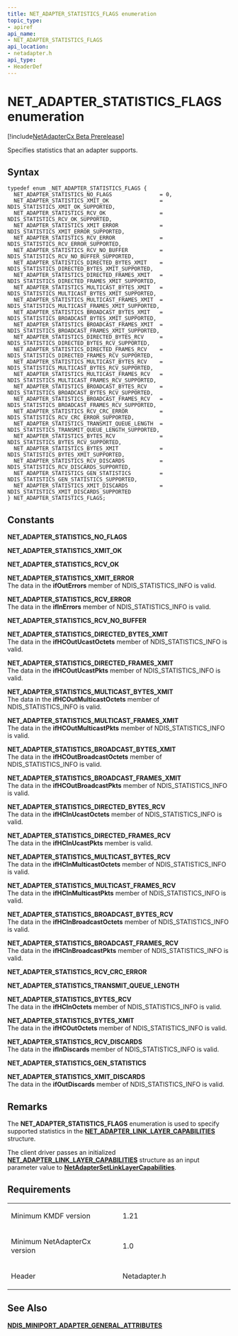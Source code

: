 ```yaml
---
title: NET_ADAPTER_STATISTICS_FLAGS enumeration
topic_type:
- apiref
api_name:
- NET_ADAPTER_STATISTICS_FLAGS
api_location:
- netadapter.h
api_type:
- HeaderDef
---
```


# NET_ADAPTER_STATISTICS_FLAGS enumeration

[!include[NetAdapterCx Beta Prerelease](../netcx-beta-prerelease.md)]

Specifies statistics that an adapter supports.

Syntax
------

```ManagedCPlusPlus
typedef enum _NET_ADAPTER_STATISTICS_FLAGS { 
  NET_ADAPTER_STATISTICS_NO_FLAGS               = 0,
  NET_ADAPTER_STATISTICS_XMIT_OK                = NDIS_STATISTICS_XMIT_OK_SUPPORTED,
  NET_ADAPTER_STATISTICS_RCV_OK                 = NDIS_STATISTICS_RCV_OK_SUPPORTED,
  NET_ADAPTER_STATISTICS_XMIT_ERROR             = NDIS_STATISTICS_XMIT_ERROR_SUPPORTED,
  NET_ADAPTER_STATISTICS_RCV_ERROR              = NDIS_STATISTICS_RCV_ERROR_SUPPORTED,
  NET_ADAPTER_STATISTICS_RCV_NO_BUFFER          = NDIS_STATISTICS_RCV_NO_BUFFER_SUPPORTED,
  NET_ADAPTER_STATISTICS_DIRECTED_BYTES_XMIT    = NDIS_STATISTICS_DIRECTED_BYTES_XMIT_SUPPORTED,
  NET_ADAPTER_STATISTICS_DIRECTED_FRAMES_XMIT   = NDIS_STATISTICS_DIRECTED_FRAMES_XMIT_SUPPORTED,
  NET_ADAPTER_STATISTICS_MULTICAST_BYTES_XMIT   = NDIS_STATISTICS_MULTICAST_BYTES_XMIT_SUPPORTED,
  NET_ADAPTER_STATISTICS_MULTICAST_FRAMES_XMIT  = NDIS_STATISTICS_MULTICAST_FRAMES_XMIT_SUPPORTED,
  NET_ADAPTER_STATISTICS_BROADCAST_BYTES_XMIT   = NDIS_STATISTICS_BROADCAST_BYTES_XMIT_SUPPORTED,
  NET_ADAPTER_STATISTICS_BROADCAST_FRAMES_XMIT  = NDIS_STATISTICS_BROADCAST_FRAMES_XMIT_SUPPORTED,
  NET_ADAPTER_STATISTICS_DIRECTED_BYTES_RCV     = NDIS_STATISTICS_DIRECTED_BYTES_RCV_SUPPORTED,
  NET_ADAPTER_STATISTICS_DIRECTED_FRAMES_RCV    = NDIS_STATISTICS_DIRECTED_FRAMES_RCV_SUPPORTED,
  NET_ADAPTER_STATISTICS_MULTICAST_BYTES_RCV    = NDIS_STATISTICS_MULTICAST_BYTES_RCV_SUPPORTED,
  NET_ADAPTER_STATISTICS_MULTICAST_FRAMES_RCV   = NDIS_STATISTICS_MULTICAST_FRAMES_RCV_SUPPORTED,
  NET_ADAPTER_STATISTICS_BROADCAST_BYTES_RCV    = NDIS_STATISTICS_BROADCAST_BYTES_RCV_SUPPORTED,
  NET_ADAPTER_STATISTICS_BROADCAST_FRAMES_RCV   = NDIS_STATISTICS_BROADCAST_FRAMES_RCV_SUPPORTED,
  NET_ADAPTER_STATISTICS_RCV_CRC_ERROR          = NDIS_STATISTICS_RCV_CRC_ERROR_SUPPORTED,
  NET_ADAPTER_STATISTICS_TRANSMIT_QUEUE_LENGTH  = NDIS_STATISTICS_TRANSMIT_QUEUE_LENGTH_SUPPORTED,
  NET_ADAPTER_STATISTICS_BYTES_RCV              = NDIS_STATISTICS_BYTES_RCV_SUPPORTED,
  NET_ADAPTER_STATISTICS_BYTES_XMIT             = NDIS_STATISTICS_BYTES_XMIT_SUPPORTED,
  NET_ADAPTER_STATISTICS_RCV_DISCARDS           = NDIS_STATISTICS_RCV_DISCARDS_SUPPORTED,
  NET_ADAPTER_STATISTICS_GEN_STATISTICS         = NDIS_STATISTICS_GEN_STATISTICS_SUPPORTED,
  NET_ADAPTER_STATISTICS_XMIT_DISCARDS          = NDIS_STATISTICS_XMIT_DISCARDS_SUPPORTED
} NET_ADAPTER_STATISTICS_FLAGS;
```

Constants
---------

**NET_ADAPTER_STATISTICS_NO_FLAGS**  

**NET_ADAPTER_STATISTICS_XMIT_OK**  

**NET_ADAPTER_STATISTICS_RCV_OK**  

**NET_ADAPTER_STATISTICS_XMIT_ERROR**  
The data in the **ifOutErrors** member of NDIS_STATISTICS_INFO is valid.

**NET_ADAPTER_STATISTICS_RCV_ERROR**  
The data in the **ifInErrors** member of NDIS_STATISTICS_INFO is valid.

**NET_ADAPTER_STATISTICS_RCV_NO_BUFFER**  

**NET_ADAPTER_STATISTICS_DIRECTED_BYTES_XMIT**  
The data in the **ifHCOutUcastOctets** member of NDIS_STATISTICS_INFO is valid.

**NET_ADAPTER_STATISTICS_DIRECTED_FRAMES_XMIT**  
The data in the **ifHCOutUcastPkts** member of NDIS_STATISTICS_INFO is valid.

**NET_ADAPTER_STATISTICS_MULTICAST_BYTES_XMIT**  
The data in the **ifHCOutMulticastOctets** member of NDIS_STATISTICS_INFO is valid.

**NET_ADAPTER_STATISTICS_MULTICAST_FRAMES_XMIT**  
The data in the **ifHCOutMulticastPkts** member of NDIS_STATISTICS_INFO is valid.

**NET_ADAPTER_STATISTICS_BROADCAST_BYTES_XMIT**  
The data in the **ifHCOutBroadcastOctets** member of NDIS_STATISTICS_INFO is valid.

**NET_ADAPTER_STATISTICS_BROADCAST_FRAMES_XMIT**  
The data in the **ifHCOutBroadcastPkts** member of NDIS_STATISTICS_INFO is valid.

**NET_ADAPTER_STATISTICS_DIRECTED_BYTES_RCV**  
The data in the **ifHCInUcastOctets** member of NDIS_STATISTICS_INFO is valid.

**NET_ADAPTER_STATISTICS_DIRECTED_FRAMES_RCV**  
The data in the **ifHCInUcastPkts** member is valid.

**NET_ADAPTER_STATISTICS_MULTICAST_BYTES_RCV**  
The data in the **ifHCInMulticastOctets** member of NDIS_STATISTICS_INFO is valid.

**NET_ADAPTER_STATISTICS_MULTICAST_FRAMES_RCV**  
The data in the **ifHCInMulticastPkts** member of NDIS_STATISTICS_INFO is valid.

**NET_ADAPTER_STATISTICS_BROADCAST_BYTES_RCV**  
The data in the **ifHCInBroadcastOctets** member of NDIS_STATISTICS_INFO is valid.

**NET_ADAPTER_STATISTICS_BROADCAST_FRAMES_RCV**  
The data in the **ifHCInBroadcastPkts** member of NDIS_STATISTICS_INFO is valid.

**NET_ADAPTER_STATISTICS_RCV_CRC_ERROR**  

**NET_ADAPTER_STATISTICS_TRANSMIT_QUEUE_LENGTH**  

**NET_ADAPTER_STATISTICS_BYTES_RCV**  
The data in the **ifHCInOctets** member of NDIS_STATISTICS_INFO is valid.

**NET_ADAPTER_STATISTICS_BYTES_XMIT**  
The data in the **ifHCOutOctets** member of NDIS_STATISTICS_INFO is valid.

**NET_ADAPTER_STATISTICS_RCV_DISCARDS**  
The data in the **ifInDiscards** member of NDIS_STATISTICS_INFO is valid.

**NET_ADAPTER_STATISTICS_GEN_STATISTICS**  

**NET_ADAPTER_STATISTICS_XMIT_DISCARDS**  
The data in the **ifOutDiscards** member of NDIS_STATISTICS_INFO is valid.

Remarks
-----
The **NET_ADAPTER_STATISTICS_FLAGS** enumeration is used to specify supported statistics in the [**NET_ADAPTER_LINK_LAYER_CAPABILITIES**](net-adapter-link-layer-capabilities.md) structure.

The client driver passes an initialized [**NET_ADAPTER_LINK_LAYER_CAPABILITIES**](net-adapter-link-layer-capabilities.md) structure as an input parameter value to [**NetAdapterSetLinkLayerCapabilities**](netadaptersetlinklayercapabilities.md).


Requirements
------------

<table>
<colgroup>
<col width="50%" />
<col width="50%" />
</colgroup>
<tbody>
<tr class="odd">
<td align="left"><p>Minimum KMDF version</p></td>
<td align="left"><p>1.21</p></td>
</tr>
<tr class="even">
<td align="left"><p>Minimum NetAdapterCx version</p></td>
<td align="left"><p>1.0</p></td>
</tr>
<tr class="odd">
<td align="left"><p>Header</p></td>
<td align="left">Netadapter.h</td>
</tr>
</tbody>
</table>

See Also
-----
[**NDIS_MINIPORT_ADAPTER_GENERAL_ATTRIBUTES**](https://msdn.microsoft.com/library/windows/hardware/ff565923)

 





